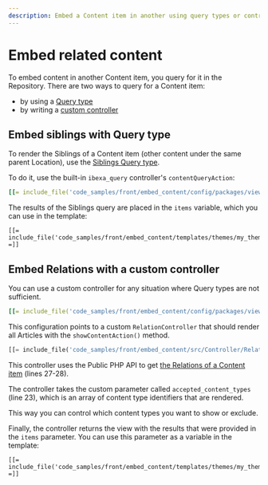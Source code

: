 ```yaml
---
description: Embed a Content item in another using query types or controllers.
---
```


# Embed related content

To embed content in another Content item, you query for it in the Repository.
There are two ways to query for a Content item:

- by using a [Query type](#embed-siblings-with-query-type)
- by writing a [custom controller](#embed-relations-with-a-custom-controller)

## Embed siblings with Query type

To render the Siblings of a Content item (other content under the same parent Location), use the [Siblings Query type](built-in_query_types.md#siblings).

To do it, use the built-in `ibexa_query` controller's `contentQueryAction`:

``` yaml
[[= include_file('code_samples/front/embed_content/config/packages/views.yaml', 8, 23) =]]
```

The results of the Siblings query are placed in the `items` variable, which you can use in the template:

``` html+twig
[[= include_file('code_samples/front/embed_content/templates/themes/my_theme/full/blog_post.html.twig') =]]
```

## Embed Relations with a custom controller

You can use a custom controller for any situation where Query types are not sufficient.

``` yaml
[[= include_file('code_samples/front/embed_content/config/packages/views.yaml', 23, 30) =]]
```

This configuration points to a custom `RelationController` that should render all Articles with the `showContentAction()` method.

``` php hl_lines="23 27 28"
[[= include_file('code_samples/front/embed_content/src/Controller/RelationController.php') =]]
```

This controller uses the Public PHP API to get [the Relations of a Content item](browsing_content.md#relations) (lines 27-28).

The controller takes the custom parameter called `accepted_content_types` (line 23),
which is an array of content type identifiers that are rendered.

This way you can control which content types you want to show or exclude.

Finally, the controller returns the view with the results that were provided in the `items` parameter.
You can use this parameter as a variable in the template:

``` html+twig
[[= include_file('code_samples/front/embed_content/templates/themes/my_theme/full/article.html.twig') =]]
```
